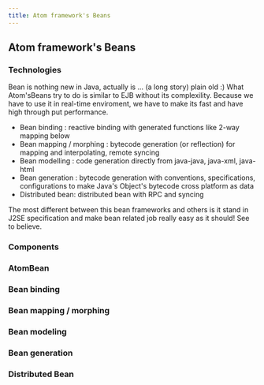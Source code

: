 ```yaml
---
title: Atom framework's Beans
---
```

<h2 class="sectionedit1" id="atom_framework_s_beans">Atom framework's Beans</h2>
<div class="level2">

</div>
<!-- EDIT1 SECTION "Atom framework's Beans" [1-35] -->
<h3 class="sectionedit2" id="technologies">Technologies</h3>
<div class="level3">

<p>
Bean is nothing new in Java, actually is … (a long story) plain old :)
What Atom'sBeans try to do is similar to EJB without its complexility. Because we have to use it in real-time enviroment, we have to make its fast and have high through put performance.
</p>
<ul>
<li class="level1"><div class="li"> Bean binding : reactive binding with generated functions like 2-way mapping below</div>
</li>
<li class="level1"><div class="li"> Bean mapping / morphing : bytecode generation (or reflection) for mapping and interpolating, remote syncing </div>
</li>
<li class="level1"><div class="li"> Bean modelling : code generation directly from java-java, java-xml, java-html</div>
</li>
<li class="level1"><div class="li"> Bean generation : bytecode generation with conventions, specifications, configurations to make Java's Object's bytecode cross platform as data</div>
</li>
<li class="level1"><div class="li"> Distributed bean: distributed bean with RPC and syncing</div>
</li>
</ul>

<p>
The most different between this bean frameworks and others is it stand in J2SE specification and make bean related job really easy as it should! See to believe.
</p>

</div>
<!-- EDIT2 SECTION "Technologies" [36-969] -->
<h3 class="sectionedit3" id="components">Components</h3>
<div class="level3">

</div>
<!-- EDIT3 SECTION "Components" [970-990] -->
<h3 class="sectionedit4" id="atombean">AtomBean</h3>
<div class="level3">

</div>
<!-- EDIT4 SECTION "AtomBean" [991-1010] -->
<h3 class="sectionedit5" id="bean_binding">Bean binding</h3>
<div class="level3">

</div>
<!-- EDIT5 SECTION "Bean binding" [1011-1034] -->
<h3 class="sectionedit6" id="bean_mapping_morphing">Bean mapping / morphing</h3>
<div class="level3">

</div>
<!-- EDIT6 SECTION "Bean mapping / morphing" [1035-1069] -->
<h3 class="sectionedit7" id="bean_modeling">Bean modeling</h3>
<div class="level3">

</div>
<!-- EDIT7 SECTION "Bean modeling" [1070-1094] -->
<h3 class="sectionedit8" id="bean_generation">Bean generation</h3>
<div class="level3">

</div>
<!-- EDIT8 SECTION "Bean generation" [1095-1121] -->
<h3 class="sectionedit9" id="distributed_bean">Distributed Bean</h3>
<div class="level3">

</div>
<!-- EDIT9 SECTION "Distributed Bean" [1122-] -->
